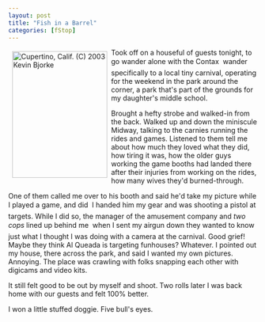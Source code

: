 ```yaml
---
layout: post
title: "Fish in a Barrel"
categories: [fStop]
---
```

<a href="/photo/salon/bjorke_power2.html"><img src="http://www.botzilla.com/bpix/IMG_8004.jpg" width=192 height=256 hspace=8 vspace=6 align="left" title="Cupertino, Calif. (C) 2003 Kevin Bjorke" border=0></a>Took off on a houseful of guests tonight, to go wander alone with the Contax &#151; wander specifically to a local tiny carnival, operating for the weekend in the park around the corner, a park that's part of the grounds for my daughter's middle school.

Brought a hefty strobe and walked-in from the back. Walked up and down the miniscule Midway, talking to the carnies running the rides and games. Listened to them tell me about how much they loved what they did, how tiring it was, how the older guys working the game booths had landed there after their injuries from working on the rides, how many wives they'd burned-through.

One of them called me over to his booth and said he'd take my picture while I played a game, and did &#151; I handed him my gear and was shooting a pistol at targets. While I did so, the manager of the amusement company and <i>two cops</i> lined up behind me &#151; when I sent my airgun down they wanted to know just what I thought I was doing with a camera at the carnival. Good grief! Maybe they think Al Queada is targeting funhouses? Whatever. I pointed out my house, there across the park, and said I wanted my own pictures. Annoying. The place was crawling with folks snapping each other with digicams and video kits.

It still felt good to be out by myself and shoot. Two rolls later I was back home with our guests and felt 100% better.

I won a little stuffed doggie. Five bull's eyes.

<!--more-->

